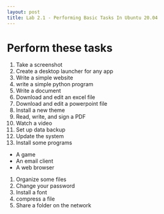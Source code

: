 ```yaml
---
layout: post
title: Lab 2.1 - Performing Basic Tasks In Ubuntu 20.04
---
```

# Perform these tasks
1. Take a screenshot
2. Create a desktop launcher for any app
3. Write a simple website
4. write a simple python program
5. Write a document
6. Download and edit an excel file
7. Download and edit a powerpoint file
8. Install a new theme
9. Read, write, and sign a PDF
10. Watch a video
11. Set up data backup
12. Update the system
13. Install some programs
   - A game
   - An email client
   - A web browser
1.  Organize some files
2.  Change your password
3.  Install a font
4.  compress a file
5.  Share a folder on the network
